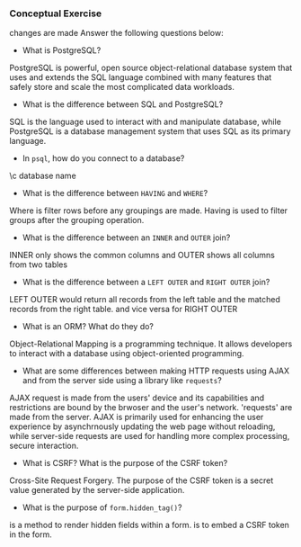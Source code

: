 ### Conceptual Exercise
changes are made
Answer the following questions below:

- What is PostgreSQL?

PostgreSQL is powerful, open source object-relational database system that uses and extends the SQL language combined with many features that safely store and scale the most complicated data workloads.

- What is the difference between SQL and PostgreSQL?

SQL is the language used to interact with and manipulate database, while PostgreSQL is a database management system that uses SQL as its primary language. 

- In `psql`, how do you connect to a database?

\c database name

- What is the difference between `HAVING` and `WHERE`?

Where is filter rows before any groupings are made. Having is used to filter groups after the grouping operation.

- What is the difference between an `INNER` and `OUTER` join?

INNER only shows the common columns and OUTER shows all columns from two tables

- What is the difference between a `LEFT OUTER` and `RIGHT OUTER` join?

LEFT OUTER would return all records from the left table and the matched records from the right table. and vice versa for RIGHT OUTER

- What is an ORM? What do they do?

Object-Relational Mapping is a programming technique. It allows developers to interact with a database using object-oriented programming. 

- What are some differences between making HTTP requests using AJAX 
  and from the server side using a library like `requests`?

AJAX request is made from the users' device and its capabilities and restrictions are bound by the brwoser and the user's network. 
'requests' are made from the server. AJAX is primarily used for enhancing the user experience by asynchrnously updating the web page without reloading, while server-side requests are used for handling more complex processing, secure interaction.

- What is CSRF? What is the purpose of the CSRF token?

Cross-Site Request Forgery. The purpose of the CSRF token is a secret value generated by the server-side application.


- What is the purpose of `form.hidden_tag()`?

is a method to render hidden fields within a form.
is to embed a CSRF token in the form.
